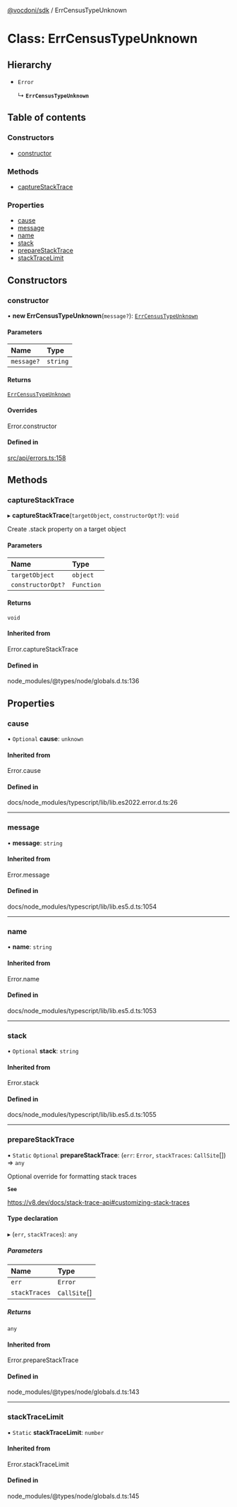 [@vocdoni/sdk](/sdk) / ErrCensusTypeUnknown

# Class: ErrCensusTypeUnknown

## Hierarchy

- `Error`

  ↳ **`ErrCensusTypeUnknown`**

## Table of contents

### Constructors

- [constructor](ErrCensusTypeUnknown#constructor)

### Methods

- [captureStackTrace](ErrCensusTypeUnknown#capturestacktrace)

### Properties

- [cause](ErrCensusTypeUnknown#cause)
- [message](ErrCensusTypeUnknown#message)
- [name](ErrCensusTypeUnknown#name)
- [stack](ErrCensusTypeUnknown#stack)
- [prepareStackTrace](ErrCensusTypeUnknown#preparestacktrace)
- [stackTraceLimit](ErrCensusTypeUnknown#stacktracelimit)

## Constructors

### constructor

• **new ErrCensusTypeUnknown**(`message?`): [`ErrCensusTypeUnknown`](ErrCensusTypeUnknown)

#### Parameters

| Name | Type |
| :------ | :------ |
| `message?` | `string` |

#### Returns

[`ErrCensusTypeUnknown`](ErrCensusTypeUnknown)

#### Overrides

Error.constructor

#### Defined in

[src/api/errors.ts:158](https://github.com/vocdoni/vocdoni-sdk/blob/179c92b4cecfec787d968dc02b519f64ee15c5d3/src/api/errors.ts#L158)

## Methods

### captureStackTrace

▸ **captureStackTrace**(`targetObject`, `constructorOpt?`): `void`

Create .stack property on a target object

#### Parameters

| Name | Type |
| :------ | :------ |
| `targetObject` | `object` |
| `constructorOpt?` | `Function` |

#### Returns

`void`

#### Inherited from

Error.captureStackTrace

#### Defined in

node_modules/@types/node/globals.d.ts:136

## Properties

### cause

• `Optional` **cause**: `unknown`

#### Inherited from

Error.cause

#### Defined in

docs/node_modules/typescript/lib/lib.es2022.error.d.ts:26

___

### message

• **message**: `string`

#### Inherited from

Error.message

#### Defined in

docs/node_modules/typescript/lib/lib.es5.d.ts:1054

___

### name

• **name**: `string`

#### Inherited from

Error.name

#### Defined in

docs/node_modules/typescript/lib/lib.es5.d.ts:1053

___

### stack

• `Optional` **stack**: `string`

#### Inherited from

Error.stack

#### Defined in

docs/node_modules/typescript/lib/lib.es5.d.ts:1055

___

### prepareStackTrace

▪ `Static` `Optional` **prepareStackTrace**: (`err`: `Error`, `stackTraces`: `CallSite`[]) => `any`

Optional override for formatting stack traces

**`See`**

https://v8.dev/docs/stack-trace-api#customizing-stack-traces

#### Type declaration

▸ (`err`, `stackTraces`): `any`

##### Parameters

| Name | Type |
| :------ | :------ |
| `err` | `Error` |
| `stackTraces` | `CallSite`[] |

##### Returns

`any`

#### Inherited from

Error.prepareStackTrace

#### Defined in

node_modules/@types/node/globals.d.ts:143

___

### stackTraceLimit

▪ `Static` **stackTraceLimit**: `number`

#### Inherited from

Error.stackTraceLimit

#### Defined in

node_modules/@types/node/globals.d.ts:145
